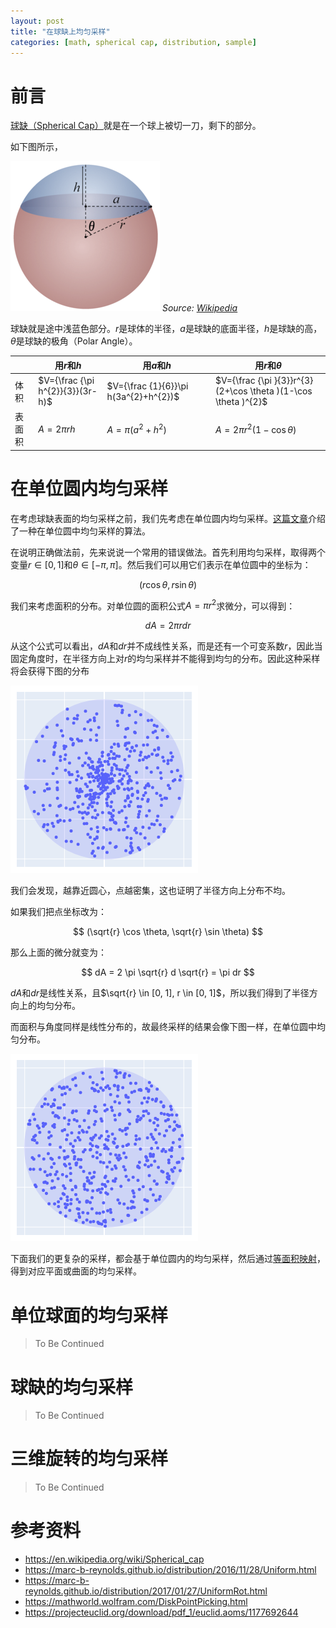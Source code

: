 ```yaml
---
layout: post
title: "在球缺上均匀采样"
categories: [math, spherical cap, distribution, sample]
---
```


# 前言

[球缺（Spherical Cap）](https://en.wikipedia.org/wiki/Spherical_cap)就是在一个球上被切一刀，剩下的部分。

如下图所示，

![](/static/img/20201225/spherical_cap_diagram.png)
_Source: [Wikipedia](https://commons.wikimedia.org/wiki/File:Spherical_cap_diagram.tiff#/media/File:Spherical_cap_diagram.tiff)_

球缺就是途中浅蓝色部分。$r$是球体的半径，$a$是球缺的底面半径，$h$是球缺的高，$\theta$是球缺的极角（Polar Angle）。

|        | 用$r$和$h$                       | 用$a$和$h$                            | 用$r$和$\theta$                                                |
| ------ | -------------------------------- | ------------------------------------- | -------------------------------------------------------------- |
| 体积   | $V={\frac {\pi h^{2}}{3}}(3r-h)$ | $V={\frac {1}{6}}\pi h(3a^{2}+h^{2})$ | $V={\frac {\pi }{3}}r^{3}(2+\cos \theta )(1-\cos \theta )^{2}$ |
| 表面积 | $A = 2 \pi r h$                  | $A = \pi (a^2 + h^2)$                 | $A = 2 \pi r^2 (1 - \cos \theta)$                              |

# 在单位圆内均匀采样

在考虑球缺表面的均匀采样之前，我们先考虑在单位圆内均匀采样。[这篇文章](https://mathworld.wolfram.com/DiskPointPicking.html)介绍了一种在单位圆中均匀采样的算法。

在说明正确做法前，先来说说一个常用的错误做法。首先利用均匀采样，取得两个变量$r \in [0, 1]$和$\theta \in [-\pi, \pi]$。然后我们可以用它们表示在单位圆中的坐标为：

$$
(r \cos \theta, r \sin \theta)
$$

我们来考虑面积的分布。对单位圆的面积公式$A = \pi r^2$求微分，可以得到：

$$
dA = 2 \pi r dr
$$

从这个公式可以看出，$dA$和$dr$并不成线性关系，而是还有一个可变系数$r$，因此当固定角度时，在半径方向上对$r$的均匀采样并不能得到均匀的分布。因此这种采样将会获得下图的分布

![](/static/img/20201225/unit_disk_sample_1.png)

我们会发现，越靠近圆心，点越密集，这也证明了半径方向上分布不均。

如果我们把点坐标改为：

$$
(\sqrt{r} \cos \theta, \sqrt{r} \sin \theta)
$$

那么上面的微分就变为：

$$
dA = 2 \pi \sqrt{r} d \sqrt{r} = \pi dr
$$

$dA$和$dr$是线性关系，且$\sqrt{r} \in [0, 1], r \in [0, 1]$，所以我们得到了半径方向上的均匀分布。

而面积与角度同样是线性分布的，故最终采样的结果会像下图一样，在单位圆中均匀分布。

![](/static/img/20201225/unit_disk_sample_2.png)

下面我们的更复杂的采样，都会基于单位圆内的均匀采样，然后通过[等面积映射](https://en.wikipedia.org/wiki/Equal-area_map)，得到对应平面或曲面的均匀采样。

# 单位球面的均匀采样

> To Be Continued

# 球缺的均匀采样

> To Be Continued

# 三维旋转的均匀采样

> To Be Continued

# 参考资料

-   <https://en.wikipedia.org/wiki/Spherical_cap>
-   <https://marc-b-reynolds.github.io/distribution/2016/11/28/Uniform.html>
-   <https://marc-b-reynolds.github.io/distribution/2017/01/27/UniformRot.html>
-   <https://mathworld.wolfram.com/DiskPointPicking.html>
-   <https://projecteuclid.org/download/pdf_1/euclid.aoms/1177692644>
